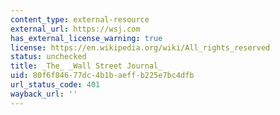 ```yaml
---
content_type: external-resource
external_url: https://wsj.com
has_external_license_warning: true
license: https://en.wikipedia.org/wiki/All_rights_reserved
status: unchecked
title: _The_ _Wall Street Journal_
uid: 80f6f846-77dc-4b1b-aeff-b225e7bc4dfb
url_status_code: 401
wayback_url: ''
---
```

